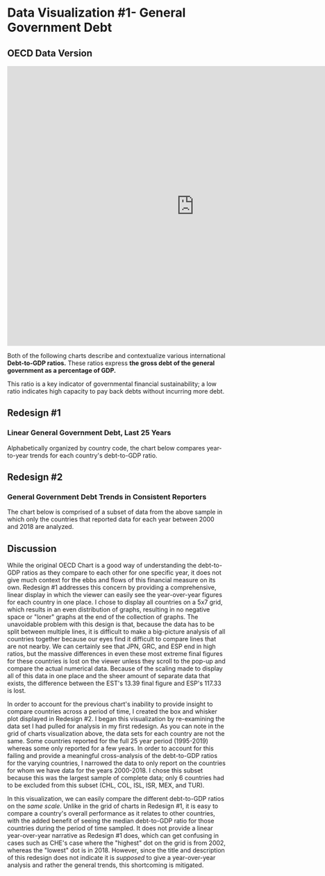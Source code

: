 # Data Visualization #1- General Government Debt
## OECD Data Version
<iframe src="https://data.oecd.org/chart/69sf" width="860" height="645" style="border: 0" mozallowfullscreen="true" webkitallowfullscreen="true" allowfullscreen="true"><a href="https://data.oecd.org/chart/69sf" target="_blank">OECD Chart: General government debt, Total, % of GDP, Annual, 2017</a></iframe>


Both of the following charts describe and contextualize various international **Debt-to-GDP ratios.** These ratios express **the gross debt of the general government as a percentage of GDP.** 

This ratio is a key indicator of governmental financial sustainability; a low ratio indicates high capacity to pay back debts without incurring more debt.


## Redesign #1
### Linear General Government Debt, Last 25 Years
Alphabetically organized by country code, the chart below compares year-to-year trends for each country's debt-to-GDP ratio.
<div class="flourish-embed flourish-chart" data-src="visualisation/4252865"><script src="https://public.flourish.studio/resources/embed.js"></script></div>

## Redesign #2
### General Government Debt Trends in Consistent Reporters
The chart below is comprised of a subset of data from the above sample in which only the countries that reported data for each year between 2000 and 2018 are analyzed.
<div class="flourish-embed flourish-scatter" data-src="visualisation/4253468"><script src="https://public.flourish.studio/resources/embed.js"></script></div>


## Discussion
While the original OECD Chart is a good way of understanding the debt-to-GDP ratios as they compare to each other for one specific year, it does not give much context for the ebbs and flows of this financial measure on its own. Redesign #1 addresses this concern by providing a comprehensive, linear display in which the viewer can easily see the year-over-year figures for each country in one place. I chose to display all countries on a 5x7 grid, which results in an even distribution of graphs, resulting in no negative space or "loner" graphs at the end of the collection of graphs. The unavoidable problem with this design is that, because the data has to be split between multiple lines, it is difficult to make a big-picture analysis of all countries together because our eyes find it difficult to compare lines that are not nearby. We can certainly see that JPN, GRC, and ESP end in high ratios, but the massive differences in even these most extreme final figures for these countries is lost on the viewer unless they scroll to the pop-up and compare the actual numerical data. Because of the scaling made to display all of this data in one place and the sheer amount of separate data that exists, the difference between the EST's 13.39 final figure and ESP's 117.33 is lost.


In order to account for the previous chart's inability to provide insight to compare countries across a period of time, I created the box and whisker plot displayed in Redesign #2. I began this visualization by re-examining the data set I had pulled for analysis in my first redesign. As you can note in the grid of charts visualization above, the data sets for each country are not the same. Some countries reported for the full 25 year period (1995-2019) whereas some only reported for a few years. In order to account for this failing and provide a meaningful cross-analysis of the debt-to-GDP ratios for the varying countries, I narrowed the data to only report on the countries for whom we have data for the years 2000-2018. I chose this subset because this was the largest sample of complete data; only 6 countries had to be excluded from this subset (CHL, COL, ISL, ISR, MEX, and TUR).

In this visualization, we can easily compare the different debt-to-GDP ratios on the *same scale*. Unlike in the grid of charts in Redesign #1, it is easy to compare a country's overall performance as it relates to other countries, with the added benefit of seeing the median debt-to-GDP ratio for those countries during the period of time sampled. It does not provide a linear year-over-year narrative as Redesign #1 does, which can get confusing in cases such as CHE's case where the "highest" dot on the grid is from 2002, whereas the "lowest" dot is in 2018. However, since the title and description of this redesign does not indicate it is *supposed* to give a year-over-year analysis and rather the general trends, this shortcoming is mitigated.
